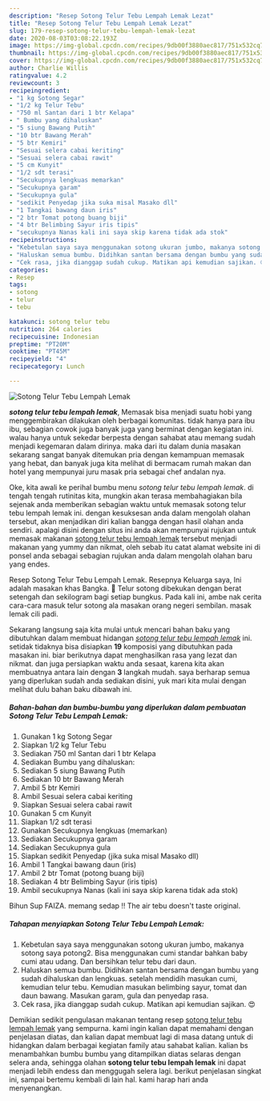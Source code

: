 ```yaml
---
description: "Resep Sotong Telur Tebu Lempah Lemak Lezat"
title: "Resep Sotong Telur Tebu Lempah Lemak Lezat"
slug: 179-resep-sotong-telur-tebu-lempah-lemak-lezat
date: 2020-08-03T03:08:22.193Z
image: https://img-global.cpcdn.com/recipes/9db00f3880aec817/751x532cq70/sotong-telur-tebu-lempah-lemak-foto-resep-utama.jpg
thumbnail: https://img-global.cpcdn.com/recipes/9db00f3880aec817/751x532cq70/sotong-telur-tebu-lempah-lemak-foto-resep-utama.jpg
cover: https://img-global.cpcdn.com/recipes/9db00f3880aec817/751x532cq70/sotong-telur-tebu-lempah-lemak-foto-resep-utama.jpg
author: Charlie Willis
ratingvalue: 4.2
reviewcount: 3
recipeingredient:
- "1 kg Sotong Segar"
- "1/2 kg Telur Tebu"
- "750 ml Santan dari 1 btr Kelapa"
- " Bumbu yang dihaluskan"
- "5 siung Bawang Putih"
- "10 btr Bawang Merah"
- "5 btr Kemiri"
- "Sesuai selera cabai keriting"
- "Sesuai selera cabai rawit"
- "5 cm Kunyit"
- "1/2 sdt terasi"
- "Secukupnya lengkuas memarkan"
- "Secukupnya garam"
- "Secukupnya gula"
- "sedikit Penyedap jika suka misal Masako dll"
- "1 Tangkai bawang daun iris"
- "2 btr Tomat potong buang biji"
- "4 btr Belimbing Sayur iris tipis"
- "secukupnya Nanas kali ini saya skip karena tidak ada stok"
recipeinstructions:
- "Kebetulan saya saya menggunakan sotong ukuran jumbo, makanya sotong saya potong2. Bisa menggunakan cumi standar bahkan baby cumi atau udang. Dan bersihkan telur tebu dari daun."
- "Haluskan semua bumbu. Didihkan santan bersama dengan bumbu yang sudah dihaluskan dan lengkuas. setelah mendidih masukan cumi, kemudian telur tebu. Kemudian masukan belimbing sayur, tomat dan daun bawang. Masukan garam, gula dan penyedap rasa."
- "Cek rasa, jika dianggap sudah cukup. Matikan api kemudian sajikan. 😍"
categories:
- Resep
tags:
- sotong
- telur
- tebu

katakunci: sotong telur tebu 
nutrition: 264 calories
recipecuisine: Indonesian
preptime: "PT20M"
cooktime: "PT45M"
recipeyield: "4"
recipecategory: Lunch

---
```



![Sotong Telur Tebu Lempah Lemak](https://img-global.cpcdn.com/recipes/9db00f3880aec817/751x532cq70/sotong-telur-tebu-lempah-lemak-foto-resep-utama.jpg)

<b><i>sotong telur tebu lempah lemak</i></b>, Memasak bisa menjadi suatu hobi yang menggembirakan dilakukan oleh berbagai komunitas. tidak hanya para ibu ibu, sebagian cowok juga banyak juga yang berminat dengan kegiatan ini. walau hanya untuk sekedar berpesta dengan sahabat atau memang sudah menjadi kegemaran dalam dirinya. maka dari itu dalam dunia masakan sekarang sangat banyak ditemukan pria dengan kemampuan memasak yang hebat, dan banyak juga kita melihat di bermacam rumah makan dan hotel yang mempunyai juru masak pria sebagai chef andalan nya.

Oke, kita awali ke perihal bumbu menu <i>sotong telur tebu lempah lemak</i>. di tengah tengah rutinitas kita, mungkin akan terasa membahagiakan bila sejenak anda memberikan sebagian waktu untuk memasak sotong telur tebu lempah lemak ini. dengan kesuksesan anda dalam mengolah olahan tersebut, akan menjadikan diri kalian bangga dengan hasil olahan anda sendiri. apalagi disini dengan situs ini anda akan mempunyai rujukan untuk memasak makanan <u>sotong telur tebu lempah lemak</u> tersebut menjadi makanan yang yummy dan nikmat, oleh sebab itu catat alamat website ini di ponsel anda sebagai sebagian rujukan anda dalam mengolah olahan baru yang endes.

Resep Sotong Telur Tebu Lempah Lemak. Resepnya Keluarga saya, Ini adalah masakan khas Bangka. 🙋 Telur sotong dibekukan dengan berat setengah dan sekilogram bagi setiap bungkus. Pada kali ini, ambe nak cerita cara-cara masuk telur sotong ala masakan orang negeri sembilan. masak lemak cili padi.


Sekarang langsung saja kita mulai untuk mencari bahan baku yang dibutuhkan dalam membuat hidangan <u><i>sotong telur tebu lempah lemak</i></u> ini. setidak tidaknya bisa disiapkan <b>19</b> komposisi yang dibutuhkan pada masakan ini. biar berikutnya dapat menghasilkan rasa yang lezat dan nikmat. dan juga persiapkan waktu anda sesaat, karena kita akan membuatnya antara lain dengan <b>3</b> langkah mudah. saya berharap semua yang diperlukan sudah anda sediakan disini, yuk mari kita mulai dengan melihat dulu bahan baku dibawah ini.

<!--inarticleads1-->

##### Bahan-bahan dan bumbu-bumbu yang diperlukan dalam pembuatan Sotong Telur Tebu Lempah Lemak:

1. Gunakan 1 kg Sotong Segar
1. Siapkan 1/2 kg Telur Tebu
1. Sediakan 750 ml Santan dari 1 btr Kelapa
1. Sediakan  Bumbu yang dihaluskan:
1. Sediakan 5 siung Bawang Putih
1. Sediakan 10 btr Bawang Merah
1. Ambil 5 btr Kemiri
1. Ambil Sesuai selera cabai keriting
1. Siapkan Sesuai selera cabai rawit
1. Gunakan 5 cm Kunyit
1. Siapkan 1/2 sdt terasi
1. Gunakan Secukupnya lengkuas (memarkan)
1. Sediakan Secukupnya garam
1. Sediakan Secukupnya gula
1. Siapkan sedikit Penyedap (jika suka misal Masako dll)
1. Ambil 1 Tangkai bawang daun (iris)
1. Ambil 2 btr Tomat (potong buang biji)
1. Sediakan 4 btr Belimbing Sayur (iris tipis)
1. Ambil secukupnya Nanas (kali ini saya skip karena tidak ada stok)


Bihun Sup FAIZA. memang sedap !! The air tebu doesn&#39;t taste original. 

<!--inarticleads2-->

##### Tahapan menyiapkan Sotong Telur Tebu Lempah Lemak:

1. Kebetulan saya saya menggunakan sotong ukuran jumbo, makanya sotong saya potong2. Bisa menggunakan cumi standar bahkan baby cumi atau udang. Dan bersihkan telur tebu dari daun.
1. Haluskan semua bumbu. Didihkan santan bersama dengan bumbu yang sudah dihaluskan dan lengkuas. setelah mendidih masukan cumi, kemudian telur tebu. Kemudian masukan belimbing sayur, tomat dan daun bawang. Masukan garam, gula dan penyedap rasa.
1. Cek rasa, jika dianggap sudah cukup. Matikan api kemudian sajikan. 😍




Demikian sedikit pengulasan makanan tentang resep <u>sotong telur tebu lempah lemak</u> yang sempurna. kami ingin kalian dapat memahami dengan penjelasan diatas, dan kalian dapat membuat lagi di masa datang untuk di hidangkan dalam berbagai kegiatan family atau sahabat kalian. kalian bs menambahkan bumbu bumbu yang ditampilkan diatas selaras dengan selera anda, sehingga olahan <b>sotong telur tebu lempah lemak</b> ini dapat menjadi lebih endess dan menggugah selera lagi. berikut penjelasan singkat ini, sampai bertemu kembali di lain hal. kami harap hari anda menyenangkan.
